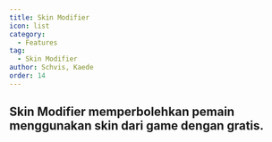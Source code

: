 ```yaml
---
title: Skin Modifier
icon: list
category:
  - Features
tag:
  - Skin Modifier
author: Schvis, Kaede
order: 14
---
```


## Skin Modifier memperbolehkan pemain menggunakan skin dari game dengan gratis.